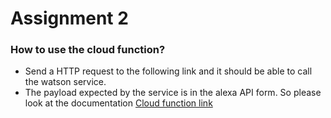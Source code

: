 # Assignment 2

### How to use the cloud function?
- Send a HTTP request to the following link and it should be able to call the 
watson service.
- The payload expected by the service is in the alexa API form. So please look 
at the documentation
[Cloud function link](https://us-south.functions.cloud.ibm.com/api/v1/web/szd0053%40tigermail.auburn.edu_dev/default/alexa-watson.json)